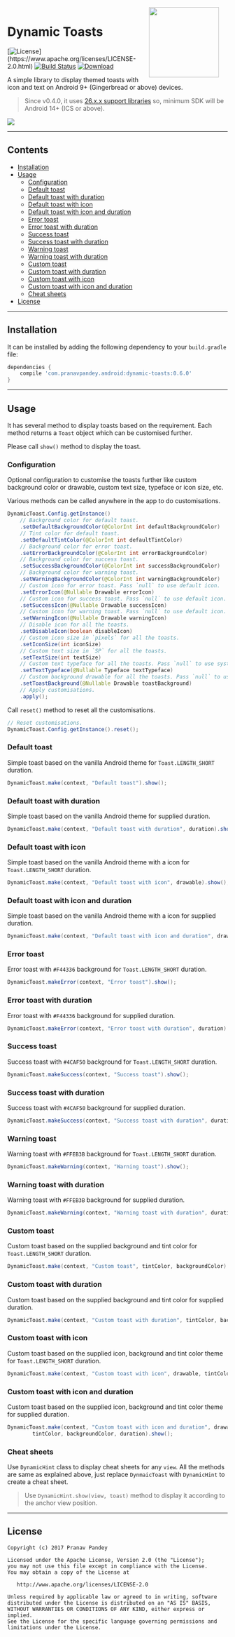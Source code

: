 <img src="https://raw.githubusercontent.com/pranavpandey/dynamic-toasts/master/graphics/dynamic-toasts_512x512.png" width="160" height="160" align="right" hspace="20">

# Dynamic Toasts

[![License](https://img.shields.io/badge/license-Apache%202-4EB1BA.svg?)](https://www.apache.org/licenses/LICENSE-2.0.html)
[![Build Status](https://travis-ci.org/pranavpandey/dynamic-toasts.svg?branch=master)](https://travis-ci.org/pranavpandey/dynamic-toasts)
[![Download](https://api.bintray.com/packages/pranavpandey/android/dynamic-toasts/images/download.svg)](https://bintray.com/pranavpandey/android/dynamic-toasts/_latestVersion)

A simple library to display themed toasts with icon and text on Android 9+ (Gingerbread or above) 
devices.

> Since v0.4.0, it uses [26.x.x support libraries](https://developer.android.com/topic/libraries/support-library/revisions.html#26-0-0)
so, minimum SDK will be Android 14+ (ICS or above).

<img src="https://raw.githubusercontent.com/pranavpandey/dynamic-toasts/master/graphics/dynamic-toasts-preview.png">

---

## Contents

- [Installation](https://github.com/pranavpandey/dynamic-toasts#installation)
- [Usage](https://github.com/pranavpandey/dynamic-toasts#usage)
    - [Configuration](https://github.com/pranavpandey/dynamic-toasts#cofiguaration)
    - [Default toast](https://github.com/pranavpandey/dynamic-toasts#default-toast)
    - [Default toast with duration](https://github.com/pranavpandey/dynamic-toasts#default-toast-with-duration)
    - [Default toast with icon](https://github.com/pranavpandey/dynamic-toasts#default-toast-with-icon)
    - [Default toast with icon and duration](https://github.com/pranavpandey/dynamic-toasts##default-toast-with-icon-and-duration)
    - [Error toast](https://github.com/pranavpandey/dynamic-toasts#error-toast)
    - [Error toast with duration](https://github.com/pranavpandey/dynamic-toasts#error-toast-with-duration)
    - [Success toast](https://github.com/pranavpandey/dynamic-toasts#success-toast)
    - [Success toast with duration](https://github.com/pranavpandey/dynamic-toasts#success-toast-with-duration)
    - [Warning toast](https://github.com/pranavpandey/dynamic-toasts#warning-toast)
    - [Warning toast with duration](https://github.com/pranavpandey/dynamic-toasts#warning-toast-with-duration)
    - [Custom toast](https://github.com/pranavpandey/dynamic-toasts#custom-toast)
    - [Custom toast with duration](https://github.com/pranavpandey/dynamic-toasts#custom-toast-with-duration)
    - [Custom toast with icon](https://github.com/pranavpandey/dynamic-toasts#custom-toast-with-icon)
    - [Custom toast with icon and duration](https://github.com/pranavpandey/dynamic-toasts#custom-toast-with-icon-and-duration)
    - [Cheat sheets](https://github.com/pranavpandey/dynamic-toasts#cheat-sheets)
- [License](https://github.com/pranavpandey/dynamic-toasts#license)

---

## Installation

It can be installed by adding the following dependency to your `build.gradle` file:

```groovy
dependencies {
    compile 'com.pranavpandey.android:dynamic-toasts:0.6.0'
}
```

---

## Usage

It has several method to display toasts based on the requirement. Each method returns a `Toast`
object which can be customised further.

Please call `show()` method to display the toast.

### Configuration

Optional configuration to customise the toasts further like custom background color or drawable, 
custom text size, typeface or icon size, etc.

Various methods can be called anywhere in the app to do customisations.

```java
DynamicToast.Config.getInstance()
    // Background color for default toast.
    .setDefaultBackgroundColor(@ColorInt int defaultBackgroundColor)
    // Tint color for default toast.
    .setDefaultTintColor(@ColorInt int defaultTintColor)
    // Background color for error toast.
    .setErrorBackgroundColor(@ColorInt int errorBackgroundColor)
    // Background color for success toast.
    .setSuccessBackgroundColor(@ColorInt int successBackgroundColor)
    // Background color for warning toast.
    .setWarningBackgroundColor(@ColorInt int warningBackgroundColor)
    // Custom icon for error toast. Pass `null` to use default icon.
    .setErrorIcon(@Nullable Drawable errorIcon)
    // Custom icon for success toast. Pass `null` to use default icon.
    .setSuccessIcon(@Nullable Drawable successIcon)
    // Custom icon for warning toast. Pass `null` to use default icon.
    .setWarningIcon(@Nullable Drawable warningIcon)
    // Disable icon for all the toasts.
    .setDisableIcon(boolean disableIcon)
    // Custom icon size in `pixels` for all the toasts.
    .setIconSize(int iconSize)
    // Custom text size in `SP` for all the toasts.
    .setTextSize(int textSize)
    // Custom text typeface for all the toasts. Pass `null` to use system typeface.
    .setTextTypeface(@Nullable Typeface textTypeface)
    // Custom background drawable for all the toasts. Pass `null` to use default background.
    .setToastBackground(@Nullable Drawable toastBackground)
    // Apply customisations.
    .apply();
```

Call `reset()` method to reset all the customisations.

```java
// Reset customisations.
DynamicToast.Config.getInstance().reset();
```

### Default toast

Simple toast based on the vanilla Android theme for `Toast.LENGTH_SHORT` duration.

```java
DynamicToast.make(context, "Default toast").show();
```

### Default toast with duration

Simple toast based on the vanilla Android theme for supplied duration.

```java
DynamicToast.make(context, "Default toast with duration", duration).show();
```

### Default toast with icon

Simple toast based on the vanilla Android theme with a icon for `Toast.LENGTH_SHORT` duration.

```java
DynamicToast.make(context, "Default toast with icon", drawable).show();
```

### Default toast with icon and duration

Simple toast based on the vanilla Android theme with a icon for supplied duration.

```java
DynamicToast.make(context, "Default toast with icon and duration", drawable, duration).show();
```

### Error toast

Error toast with `#F44336` background for `Toast.LENGTH_SHORT` duration.

```java
DynamicToast.makeError(context, "Error toast").show();
```

### Error toast with duration

Error toast with `#F44336` background for supplied duration.

```java
DynamicToast.makeError(context, "Error toast with duration", duration).show();
```

### Success toast

Success toast with `#4CAF50` background for `Toast.LENGTH_SHORT` duration.

```java
DynamicToast.makeSuccess(context, "Success toast").show();
```

### Success toast with duration

Success toast with `#4CAF50` background for supplied duration.

```java
DynamicToast.makeSuccess(context, "Success toast with duration", duration).show();
```

### Warning toast

Warning toast with `#FFEB3B` background for `Toast.LENGTH_SHORT` duration.

```java
DynamicToast.makeWarning(context, "Warning toast").show();
```

### Warning toast with duration

Warning toast with `#FFEB3B` background for supplied duration.

```java
DynamicToast.makeWarning(context, "Warning toast with duration", duration).show();
```

### Custom toast

Custom toast based on the supplied background and tint color for `Toast.LENGTH_SHORT` duration.

```java
DynamicToast.make(context, "Custom toast", tintColor, backgroundColor).show();
```

### Custom toast with duration

Custom toast based on the supplied background and tint color for supplied duration.

```java
DynamicToast.make(context, "Custom toast with duration", tintColor, backgroundColor, duration).show();
```

### Custom toast with icon

Custom toast based on the supplied icon, background and tint color theme for `Toast.LENGTH_SHORT` 
duration.

```java
DynamicToast.make(context, "Custom toast with icon", drawable, tintColor, backgroundColor).show();
```

### Custom toast with icon and duration

Custom toast based on the supplied icon, background and tint color theme for supplied duration.

```java
DynamicToast.make(context, "Custom toast with icon and duration", drawable, 
        tintColor, backgroundColor, duration).show();
```

### Cheat sheets

Use `DynamicHint` class to display cheat sheets for any `view`. All the methods are same as 
explained above, just replace `DynmaicToast` with `DynamicHint` to create a cheat sheet.

> Use `DynamicHint.show(view, toast)` method to display it according to the anchor view position.

---

## License

    Copyright (c) 2017 Pranav Pandey

    Licensed under the Apache License, Version 2.0 (the "License");
    you may not use this file except in compliance with the License.
    You may obtain a copy of the License at

       http://www.apache.org/licenses/LICENSE-2.0

    Unless required by applicable law or agreed to in writing, software
    distributed under the License is distributed on an "AS IS" BASIS,
    WITHOUT WARRANTIES OR CONDITIONS OF ANY KIND, either express or implied.
    See the License for the specific language governing permissions and
    limitations under the License.
